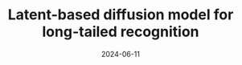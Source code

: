 ---
title: "Latent-based diffusion model for long-tailed recognition"
collection: publications
category: conferences
permalink: /publication/2024-cvprw
excerpt: 'Long-tailed imbalance distribution is a common issue in practical computer vision applications. Previous works proposed methods to address this problem which can be categorized into several classes: re-sampling re-weighting transfer learning and feature augmentation. In recent years diffusion models have shown an impressive generation ability in many sub-problems of deep computer vision. However its powerful generation has not been explored in long-tailed problems. We propose a new approach the Latent-based Diffusion Model for Long-tailed Recognition (LDMLR) as a feature augmentation method to tackle the issue. First we encode the imbalanced dataset into features using the baseline model. Then we train a Denoising Diffusion Implicit Model (DDIM) using these encoded features to generate pseudo-features. Finally we train the classifier using the encoded and pseudo-features from the previous two steps. The models accuracy shows an improvement on the CIFAR-LT and ImageNet-LT datasets by using the proposed method.'
date: 2024-06-11
venue: 'CVPR Workshop'
paperurl: 'https://openaccess.thecvf.com/content/CVPR2024W/L3D-IVU/papers/Han_Latent-based_Diffusion_Model_for_Long-tailed_Recognition_CVPRW_2024_paper.pdf'
bibtexurl: 'http://academicpages.github.io/files/cvprw2024.bib'
citation: 'Han, Pengxiao, Changkun Ye, Jieming Zhou, Jing Zhang, Jie Hong, and Xuesong Li. In Proceedings of the IEEE/CVF Conference on Computer Vision and Pattern Recognition, pp. 2639-2648. 2024.'
---